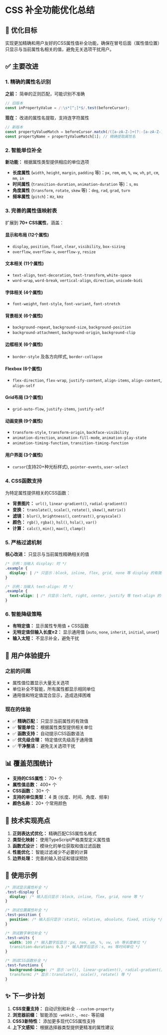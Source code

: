 # CSS 补全功能优化总结

## 🎯 优化目标

实现更加精确和用户友好的CSS属性值补全功能，确保在冒号后面（属性值位置）只显示与当前属性名相关的值，避免无关选项干扰用户。

## ✅ 主要改进

### 1. 精确的属性名识别
**之前：** 简单的正则匹配，可能识别不准确
```typescript
// 旧版本
const inPropertyValue = /:\s*[^;]*$/.test(beforeCursor);
```

**现在：** 改进的属性名提取，支持连字符属性
```typescript
// 新版本
const propertyValueMatch = beforeCursor.match(/([a-zA-Z-]+(?:-[a-zA-Z-]+)*)\s*:\s*([^;]*)$/);
const propertyName = propertyValueMatch[1]; // 精确提取属性名
```

### 2. 智能单位补全
**新功能：** 根据属性类型提供相应的单位选项

- **长度属性** (`width`, `height`, `margin`, `padding` 等)：`px`, `rem`, `em`, `%`, `vw`, `vh`, `pt`, `cm`, `mm`, `in`
- **时间属性** (`transition-duration`, `animation-duration` 等)：`s`, `ms`  
- **角度属性** (`transform`, `rotate`, `skew` 等)：`deg`, `rad`, `grad`, `turn`
- **频率属性** (`pitch`)：`Hz`, `kHz`

### 3. 完善的属性值映射表
扩展到 **70+ CSS属性**，涵盖：

#### 显示和布局 (12个属性)
- `display`, `position`, `float`, `clear`, `visibility`, `box-sizing`
- `overflow`, `overflow-x`, `overflow-y`, `resize`

#### 文本相关 (11个属性)  
- `text-align`, `text-decoration`, `text-transform`, `white-space`
- `word-wrap`, `word-break`, `vertical-align`, `direction`, `unicode-bidi`

#### 字体相关 (4个属性)
- `font-weight`, `font-style`, `font-variant`, `font-stretch`

#### 背景相关 (6个属性)
- `background-repeat`, `background-size`, `background-position`
- `background-attachment`, `background-origin`, `background-clip`

#### 边框相关 (6个属性)
- `border-style` 及各方向样式, `border-collapse`

#### Flexbox (6个属性)
- `flex-direction`, `flex-wrap`, `justify-content`, `align-items`, `align-content`, `align-self`

#### Grid布局 (3个属性)
- `grid-auto-flow`, `justify-items`, `justify-self`

#### 动画变换 (9个属性)
- `transform-style`, `transform-origin`, `backface-visibility`
- `animation-direction`, `animation-fill-mode`, `animation-play-state`
- `animation-timing-function`, `transition-timing-function`

#### 用户界面 (3个属性)
- `cursor`(支持20+种光标样式), `pointer-events`, `user-select`

### 4. CSS函数支持
为特定属性提供相关的CSS函数：

- **背景图片：** `url()`, `linear-gradient()`, `radial-gradient()`
- **变换：** `translate()`, `scale()`, `rotate()`, `skew()`, `matrix()`
- **滤镜：** `blur()`, `brightness()`, `contrast()`, `grayscale()`
- **颜色：** `rgb()`, `rgba()`, `hsl()`, `hsla()`, `var()`
- **计算：** `calc()`, `min()`, `max()`, `clamp()`

### 5. 严格过滤机制
**核心改进：** 只显示与当前属性精确相关的值

```css
/* 示例：当输入 display: 时 */
.example {
  display: | /* 只显示：block, inline, flex, grid, none 等 display 的有效值 */
}

/* 示例：当输入 text-align: 时 */
.example {
  text-align: | /* 只显示：left, right, center, justify 等 text-align 的有效值 */
}
```

### 6. 智能降级策略
- **有特定值：** 显示属性专用值 + CSS函数
- **无特定值但输入长度≥2：** 显示通用值 (`auto`, `none`, `inherit`, `initial`, `unset`)
- **输入太短：** 不显示补全，避免干扰

## 🚀 用户体验提升

### 之前的问题
- 属性值位置显示大量无关选项
- 单位补全不智能，所有属性都显示相同单位
- 通用值和特定值混合显示，造成选择困难

### 现在的体验
- ✅ **精确匹配：** 只显示当前属性的有效值
- ✅ **智能单位：** 根据属性类型提供相关单位
- ✅ **函数支持：** 自动提示CSS函数语法
- ✅ **优先级合理：** 特定值优先级高于通用值
- ✅ **干净整洁：** 避免无关选项干扰

## 📊 覆盖范围统计

- **支持的CSS属性：** 70+ 个
- **属性值总数：** 400+ 个
- **CSS函数：** 30+ 个
- **支持的单位类型：** 4 类 (长度、时间、角度、频率)
- **颜色名称：** 20+ 个常用颜色

## 🔧 技术实现亮点

1. **正则表达式优化：** 精确匹配CSS属性名格式
2. **类型化映射：** 使用TypeScript严格类型定义属性值
3. **函数式设计：** 模块化的单位获取和值过滤函数
4. **性能优化：** 智能过滤减少不必要的计算
5. **边界处理：** 完善的输入验证和错误预防

## 📝 使用示例

```css
/* 测试显示属性补全 */
.test-display {
  display: /* 输入后只显示：block, inline, flex, grid, none 等 */
}

/* 测试位置属性补全 */
.test-position {
  position: /* 输入后只显示：static, relative, absolute, fixed, sticky */
}

/* 测试数字单位补全 */
.test-units {
  width: 100 /* 输入数字后显示：px, rem, em, %, vw, vh 等长度单位 */
  transition-duration: 0.3 /* 输入数字后显示：s, ms 等时间单位 */
}

/* 测试CSS函数补全 */
.test-functions {
  background-image: /* 显示：url(), linear-gradient(), radial-gradient() 等 */
  transform: /* 显示：translate(), scale(), rotate() 等 */
}
```

## ✨ 下一步计划

1. **CSS变量支持：** 自动识别和补全 `--custom-property`
2. **浏览器前缀：** 智能添加 `-webkit-`, `-moz-` 等前缀
3. **CSS3新特性：** 添加更多现代CSS属性支持
4. **上下文感知：** 根据选择器类型提供更精准的属性建议